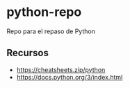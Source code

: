 # python-repo
Repo para el repaso de Python

## Recursos 
- https://cheatsheets.zip/python
- https://docs.python.org/3/index.html
  
